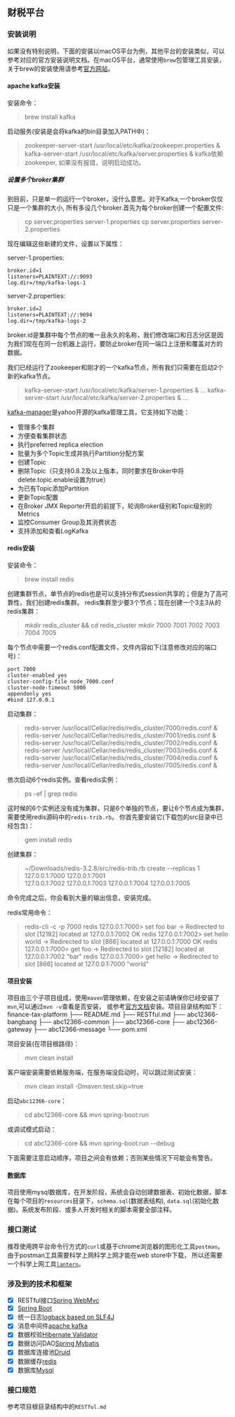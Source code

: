 ## 财税平台

### 安装说明

如果没有特别说明，下面的安装以macOS平台为例，其他平台的安装类似，可以参考对应的官方安装说明文档。在macOS平台，通常使用`brew`包管理工具安装，
关于brew的安装使用请参考[官方网站](https://brew.sh)。

#### apache kafka安装

安装命令：
> brew install kafka

启动服务(安装是会将kafka的bin目录加入PATH中)：
> zookeeper-server-start /usr/local/etc/kafka/zookeeper.properties &
> kafka-server-start /usr/local/etc/kafka/server.properties &
kafka依赖zookeeper, 如果没有报错，说明启动成功。

##### 设置多个broker集群

到目前，只是单一的运行一个broker，没什么意思。对于Kafka,一个broker仅仅只是一个集群的大小, 所有多设几个broker.首先为每个broker创建一个配置文件:
> cp server.properties server-1.properties 
> cp server.properties server-2.properties

现在编辑这些新建的文件，设置以下属性：

server-1.properties: 

    broker.id=1 
    listeners=PLAINTEXT://:9093 
    log.dir=/tmp/kafka-logs-1

server-2.properties: 

    broker.id=2 
    listeners=PLAINTEXT://:9094 
    log.dir=/tmp/kafka-logs-2

broker.id是集群中每个节点的唯一且永久的名称，我们修改端口和日志分区是因为我们现在在同一台机器上运行，要防止broker在同一端口上注册和覆盖对方的数据。

我们已经运行了zookeeper和刚才的一个kafka节点，所有我们只需要在启动2个新的kafka节点。

> kafka-server-start /usr/local/etc/kafka/server-1.properties &
... 
> kafka-server-start /usr/local/etc/kafka/server-2.properties &
...

[kafka-manager](https://github.com/yahoo/kafka-manager)是yahoo开源的kafka管理工具，它支持如下功能：
* 管理多个集群
* 方便查看集群状态
* 执行preferred replica election
* 批量为多个Topic生成并执行Partition分配方案
* 创建Topic
* 删除Topic（只支持0.8.2及以上版本，同时要求在Broker中将delete.topic.enable设置为true）
* 为已有Topic添加Partition
* 更新Topic配置
* 在Broker JMX Reporter开启的前提下，轮询Broker级别和Topic级别的Metrics
* 监控Consumer Group及其消费状态
* 支持添加和查看LogKafka

#### redis安装

安装命令：
> brew install redis

创建集群节点，单节点的redis也是可以支持分布式session共享的；但是为了高可靠性，我们创建redis集群。
redis集群至少要3个节点；现在创建一个3主3从的redis集群：
> mkdir redis_cluster && cd redis_cluster
> mkdir 7000 7001 7002 7003 7004 7005

每个节点中需要一个redis.conf配置文件，文件内容如下(注意修改对应的端口号)：

    port 7000
    cluster-enabled yes
    cluster-config-file node_7000.conf
    cluster-node-timeout 5000
    appendonly yes
    #bind 127.0.0.1

启动集群：
> redis-server /usr/local/Cellar/redis/redis_cluster/7000/redis.conf &
> redis-server /usr/local/Cellar/redis/redis_cluster/7001/redis.conf &
> redis-server /usr/local/Cellar/redis/redis_cluster/7002/redis.conf &
> redis-server /usr/local/Cellar/redis/redis_cluster/7003/redis.conf &
> redis-server /usr/local/Cellar/redis/redis_cluster/7004/redis.conf &
> redis-server /usr/local/Cellar/redis/redis_cluster/7005/redis.conf &

依次启动6个redis实例。查看redis实例：
> ps -ef | grep redis

这时候的6个实例还没有成为集群，只是6个单独的节点，要让6个节点成为集群，需要使用redis源码中的`redis-trib.rb`。
你首先要安装它(下载包的src目录中已经包含)：
> gem install redis

创建集群：
> ~/Downloads/redis-3.2.8/src/redis-trib.rb create --replicas 1 127.0.0.1:7000 127.0.0.1:7001 \
  127.0.0.1:7002 127.0.0.1:7003 127.0.0.1:7004 127.0.0.1:7005

命令完成之后，你会看到大量的输出信息，安装完成。

redis常用命令：
> redis-cli -c -p 7000
> redis 127.0.0.1:7000> set foo bar
> -> Redirected to slot [12182] located at 127.0.0.1:7002
> OK
> redis 127.0.0.1:7002> set hello world
> -> Redirected to slot [866] located at 127.0.0.1:7000
> OK
> redis 127.0.0.1:7000> get foo
> -> Redirected to slot [12182] located at 127.0.0.1:7002
> "bar"
> redis 127.0.0.1:7000> get hello
> -> Redirected to slot [866] located at 127.0.0.1:7000
> "world"

#### 项目安装

项目由三个子项目组成，使用`maven`管理依赖，在安装之前请确保你已经安装了`mvn`,可以通过`mvn -v`查看是否安装，
或参考[官方文档](http://maven.apache.org)安装。项目目录结构如下：
finance-tax-platform
    ├── README.md
    ├── RESTful.md
    ├── abc12366-bangbang
    ├── abc12366-common
    ├── abc12366-core
    ├── abc12366-gateway
    ├── abc12366-message
    └── pom.xml

项目安装(在项目根路径)：
> mvn clean install

客户端安装需要依赖服务端，在服务端没启动时，可以跳过测试安装：
> mvn clean install -Dmaven.test.skip=true

启动`abc12366-core`：
> cd abc12366-core && mvn spring-boot:run

或调试模式启动：
> cd abc12366-core && mvn spring-boot:run --debug

下面需要注意启动顺序，项目之间会有依赖；否则某些情况下可能会有警告。

#### 数据库

项目使用mysql数据库，在开发阶段，系统会自动创建数据表、初始化数据，脚本在每个项目的`resources`目录下，`schema.sql`(数据表结构),
`data.sql`(初始化数据)。系统发布阶段、或多人开发时相关的脚本需要全部注释。

### 接口测试

推荐使用跨平台命令行方式的`curl`或基于chrome浏览器的图形化工具`postman`。由于postman工具需要科学上网科学上网才能在web store中下载，
所以还需要一个科学上网工具[`lantern`](https://github.com/getlantern/lantern)。

### 涉及到的技术和框架

- [x] RESTful接口[Spring WebMvc](http://spring.io)
- [x] [Spring Boot](http://spring.io)
- [x] 统一日志[logback based on SLF4J](https://www.slf4j.org)
- [x] 消息中间件[apache kafka](http://kafka.apache.org)
- [x] 数据校验[Hibernate Validator](http://hibernate.org/validator/)
- [x] 数据访问DAO[Spring Mybatis](http://www.mybatis.org/spring/)
- [x] 数据库连接池[Druid](https://github.com/alibaba/druid/)
- [x] 数据缓存[redis](https://redis.io)
- [x] 数据库[Mysql](https://www.mysql.com)

### 接口规范

参考项目根目录结构中的`RESTful.md`